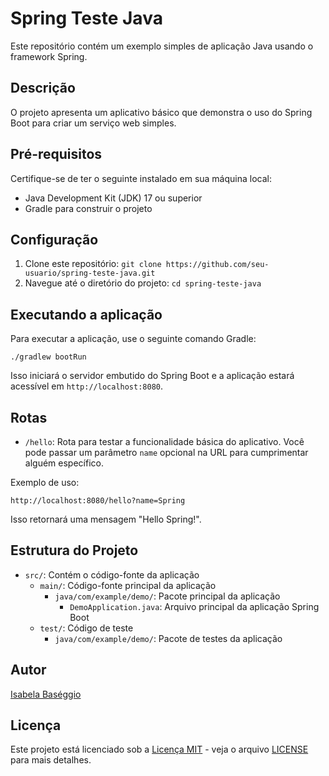 # Spring Teste Java

Este repositório contém um exemplo simples de aplicação Java usando o framework Spring.

## Descrição

O projeto apresenta um aplicativo básico que demonstra o uso do Spring Boot para criar um serviço web simples.

## Pré-requisitos

Certifique-se de ter o seguinte instalado em sua máquina local:

- Java Development Kit (JDK) 17 ou superior
- Gradle para construir o projeto

## Configuração

1. Clone este repositório: `git clone https://github.com/seu-usuario/spring-teste-java.git`
2. Navegue até o diretório do projeto: `cd spring-teste-java`

## Executando a aplicação

Para executar a aplicação, use o seguinte comando Gradle:

```./gradlew bootRun```


Isso iniciará o servidor embutido do Spring Boot e a aplicação estará acessível em `http://localhost:8080`.

## Rotas

- `/hello`: Rota para testar a funcionalidade básica do aplicativo. Você pode passar um parâmetro `name` opcional na URL para cumprimentar alguém específico.

Exemplo de uso:

`http://localhost:8080/hello?name=Spring`


Isso retornará uma mensagem "Hello Spring!".

## Estrutura do Projeto

- `src/`: Contém o código-fonte da aplicação
    - `main/`: Código-fonte principal da aplicação
        - `java/com/example/demo/`: Pacote principal da aplicação
            - `DemoApplication.java`: Arquivo principal da aplicação Spring Boot
    - `test/`: Código de teste
        - `java/com/example/demo/`: Pacote de testes da aplicação

## Autor

[Isabela Baséggio](https://github.com/IsabelaBaseggio/)

## Licença

Este projeto está licenciado sob a [Licença MIT](https://opensource.org/licenses/MIT) - veja o arquivo [LICENSE](https://github.com/IsabelaBaseggio/spring-java-teste/blob/main/LICENSE) para mais detalhes.
